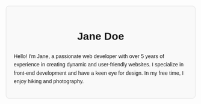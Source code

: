 <html lang="en">
<head>
    <meta charset="UTF-8">
    <meta name="viewport" content="width=device-width, initial-scale=1.0">
    <title>My Bio</title>
    <style>
        body {
            font-family: Arial, sans-serif;
            line-height: 1.6;
            margin: 20px;
        }
        .bio {
            max-width: 600px;
            margin: auto;
            padding: 20px;
            border: 1px solid #ddd;
            border-radius: 8px;
            background-color: #f9f9f9;
        }
        .bio h1 {
            text-align: center;
        }
    </style>
</head>
<body>
    <div class="bio">
        <h1>Jane Doe</h1>
        <p>Hello! I'm Jane, a passionate web developer with over 5 years of experience in creating dynamic and user-friendly websites. I specialize in front-end development and have a keen eye for design. In my free time, I enjoy hiking and photography.</p>
    </div>
</body>
</html>

